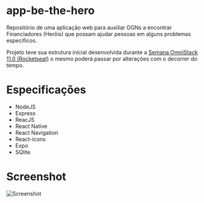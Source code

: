 # app-be-the-hero
Repositório de uma aplicação web para auxiliar OGNs a encontrar Financiadores (Heróis) que possam ajudar pessoas em alguns problemas especificos. 

Projeto teve sua estrutura inicial desenvolvida durante a
[Semana OmniStack 11.0 (Rocketseat)](https://rocketseat.com.br/week/aulas/11.0) o mesmo poderá passar por alterações com o decorrer do tempo.

# Especificações
- NodeJS
- Express
- ReacJS
- React Native
- React Navigation
- React-icons
- Expo
- SQlite

# Screenshot
![Screenshot](https://github.com/PauloAlves8039/app-be-the-hero/blob/master/frontend/src/assets/screenshot.png)
